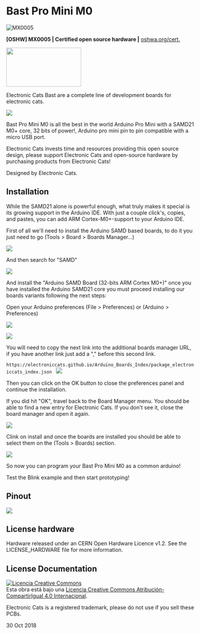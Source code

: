 # Bast Pro Mini M0

![MX0005](https://github.com/ElectronicCats/Bast-Pro-Mini-M0/raw/master/mx00005.png)

**[OSHW] MX0005 | Certified open source hardware |** [oshwa.org/cert.](https://www.oshwa.org/cert)

<a href="https://electroniccats.com/store/bast-pro-mini-m0/">
  <img src="https://electroniccats.com/wp-content/uploads/badge_store.png" width="200" height="104" />
</a>

Electronic Cats Bast are a complete line of development boards for electronic cats.

![](https://raw.githubusercontent.com/ElectronicCats/Bast-Pro-Mini-M0/master/Hw/render_2.png)


Bast Pro Mini M0 is all the best in the world Arduino Pro Mini with a SAMD21 M0+ core, 32 bits of power!, Arduino pro mini pin to pin compatible with a micro USB port.

Electronic Cats invests time and resources providing this open source design, please support Electronic Cats and open-source hardware by purchasing products from Electronic Cats!

Designed by Electronic Cats.

## Installation

While the SAMD21 alone is powerful enough, what truly makes it special is its growing support in the Arduino IDE. With just a couple click's, copies, and pastes, you can add ARM Cortex-M0+-support to your Arduino IDE. 

First of all we'll need to install the Arduino SAMD based boards, to do it you just need to go (Tools > Board > Boards Manager...)

![](https://raw.githubusercontent.com/ElectronicCats/Bast-Pro-Mini-M0/master/docs/images/1_openBoardManager.png)

And then search for "SAMD"

![](https://raw.githubusercontent.com/ElectronicCats/Bast-Pro-Mini-M0/master/docs/images/2_boardManager.png)

And install the "Arduino SAMD Board (32-bits ARM Cortex M0+)" once you have installed the Arduino SAMD21 core you must proceed installing our boards variants following the next steps:

Open your Arduino preferences (File > Preferences) or (Arduino > Preferences)

![](https://raw.githubusercontent.com/ElectronicCats/Bast-Pro-Mini-M0/master/docs/images/3_openPreferences.png)

![](https://raw.githubusercontent.com/ElectronicCats/Bast-Pro-Mini-M0/master/docs/images/4_preferences.png
)

You will need to copy the next link into the additional boards manager URL, if you have another link just add a "," before this second link.

`https://electroniccats.github.io/Arduino_Boards_Index/package_electroniccats_index.json
`
![](https://raw.githubusercontent.com/ElectronicCats/Bast-Pro-Mini-M0/master/docs/images/5_copiedLink.png)

Then you can click on the OK button to close the preferences panel and continue the installation.

If you did hit "OK", travel back to the Board Manager menu. You should be able to find a new entry for Electronic Cats. If you don't see it, close the board manager and open it again.

![](https://raw.githubusercontent.com/ElectronicCats/Bast-Pro-Mini-M0/master/docs/images/6_ecBoards.png)

Clink on install and once the boards are installed you should be able to select them on the (Tools > Boards) section.

![](https://raw.githubusercontent.com/ElectronicCats/Bast-Pro-Mini-M0/master/docs/images/7_bastInstalled.png)

So now you can program your Bast Pro Mini M0 as a common arduino!

Test the Blink example and then start prototyping!  

## Pinout

![](https://raw.githubusercontent.com/ElectronicCats/Bast-Pro-Mini-M0/master/docs/pinout.png)


## License hardware

Hardware released under an CERN Open Hardware Licence v1.2. See the LICENSE_HARDWARE file for more information.

## License Documentation 
<a rel="license" href="http://creativecommons.org/licenses/by-sa/4.0/"><img alt="Licencia Creative Commons" style="border-width:0" src="https://i.creativecommons.org/l/by-sa/4.0/88x31.png" /></a><br />Esta obra está bajo una <a rel="license" href="http://creativecommons.org/licenses/by-sa/4.0/">Licencia Creative Commons Atribución-CompartirIgual 4.0 Internacional</a>.

Electronic Cats is a registered trademark, please do not use if you sell these PCBs.

30 Oct 2018
